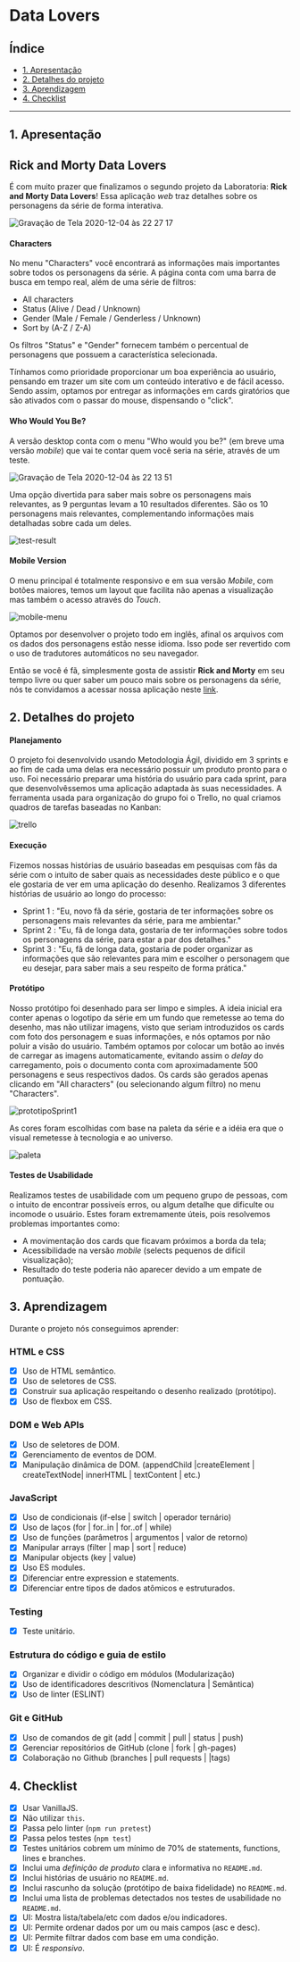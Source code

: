 # Data Lovers

## Índice

* [1. Apresentação](#1-apresentação)
* [2. Detalhes do projeto](#2-detalhes-do-projeto)
* [3. Aprendizagem](#3-aprendizagem)
* [4. Checklist](#4-checklist)

***

## 1. Apresentação

## Rick and Morty Data Lovers

É com muito prazer que finalizamos o segundo projeto da Laboratoria: **Rick and Morty Data Lovers**!
Essa aplicação _web_ traz detalhes sobre os personagens da série de forma interativa.

![Gravação de Tela 2020-12-04 às 22 27 17](https://user-images.githubusercontent.com/71895567/101230862-cb582080-3686-11eb-9909-12b1c7becf7f.gif)


#### Characters

No menu "Characters" você encontrará as informações mais importantes sobre todos os personagens da série. 
A página conta com uma barra de busca em tempo real, além de uma série de filtros:
* All characters
* Status (Alive / Dead / Unknown)
* Gender (Male / Female / Genderless / Unknown)
* Sort by (A-Z / Z-A)

Os filtros "Status" e "Gender"  fornecem também o percentual de personagens que possuem a característica selecionada.

Tínhamos como prioridade proporcionar um boa experiência ao usuário, pensando em trazer um site com um conteúdo
interativo e de fácil acesso. Sendo assim, optamos por entregar as informações em cards giratórios que são ativados com o passar do mouse, dispensando o "click".


#### Who Would You Be?

A versão desktop conta com o menu "Who would you be?" (em breve uma versão _mobile_) que vai te contar quem você seria na série, através de um teste.

![Gravação de Tela 2020-12-04 às 22 13 51](https://user-images.githubusercontent.com/71895567/101231113-d1023600-3687-11eb-8c3c-98d5ff7faea8.gif)

 
Uma opção divertida para saber mais sobre os personagens mais relevantes, as 9 perguntas levam a 10 resultados diferentes.
São os 10 personagens mais relevantes, complementando informações mais detalhadas sobre cada um deles.


![test-result](https://user-images.githubusercontent.com/71895567/101259003-0b5de880-3705-11eb-9fda-65de03e98522.png)


#### Mobile Version

O menu principal é totalmente responsivo e em sua versão _Mobile_, com botões maiores, temos um layout que facilita não apenas a visualização mas também o acesso através do _Touch_.


![mobile-menu](https://user-images.githubusercontent.com/71895567/101231652-7965c980-368b-11eb-9904-21678db18a6e.png)


Optamos por desenvolver o projeto todo em inglês, afinal os arquivos com os dados dos personagens estão nesse idioma.
Isso pode ser revertido com o uso de tradutores automáticos no seu navegador.


Então se você é fã, simplesmente gosta de assistir **Rick and Morty** em seu tempo livre ou quer saber um pouco mais
sobre os personagens da série, nós te convidamos a acessar nossa aplicação neste [link](https://talita-8.github.io/SAP005-data-lovers/src/).


## 2. Detalhes do projeto

#### Planejamento

O projeto foi desenvolvido usando Metodologia Ágil, dividido em 3 sprints e ao fim de cada uma delas era necessário possuir um produto
pronto para o uso. 
Foi necessário preparar uma história do usuário para cada sprint, para que desenvolvêssemos uma aplicação adaptada às suas necessidades. 
A ferramenta usada para organização do grupo foi o Trello, no qual criamos quadros de tarefas baseadas no Kanban:


![trello](https://user-images.githubusercontent.com/71895567/101232349-00b53c00-3690-11eb-81c0-f90b1a4bd028.png)


#### Execução

Fizemos nossas histórias de usuário baseadas em pesquisas com fãs da série com o intuito de saber quais as necessidades deste público
e o que ele gostaria de ver em uma aplicação do desenho. 
Realizamos 3 diferentes histórias de usuário ao longo do processo:
- Sprint 1 : "Eu, novo fã da série, gostaria de ter informações sobre os personagens mais relevantes da série, para me ambientar."
- Sprint 2 : "Eu, fã de longa data, gostaria de ter informações sobre todos os personagens da série, para estar a par dos detalhes."
- Sprint 3 : "Eu, fã de longa data, gostaria de poder organizar as informações que são relevantes para mim e escolher o personagem que
eu desejar, para saber mais a seu respeito de forma prática."


#### Protótipo

Nosso protótipo foi desenhado para ser limpo e simples.
A ideia inicial era conter apenas o logotipo da série em um fundo que remetesse ao tema do desenho, mas não utilizar imagens, visto que 
seriam introduzidos os cards com foto dos personagem e suas informações, e nós optamos por não poluir a visão do usuário.
Também optamos por colocar um botão ao invés de carregar as imagens automaticamente, evitando assim o _delay_ do carregamento, pois o documento 
conta com aproximadamente 500 personagens e seus respectivos dados. 
Os cards são gerados apenas clicando em "All characters" (ou selecionando algum filtro) no menu "Characters".

![prototipoSprint1](https://user-images.githubusercontent.com/71895567/101232692-d6647e00-3691-11eb-8d44-806950104b34.png)

As cores foram escolhidas com base na paleta da série e a idéia era que o visual remetesse à tecnologia e ao universo.

![paleta](https://user-images.githubusercontent.com/71895567/101232955-c352ad80-3693-11eb-955f-09caa398e73c.jpg)

#### Testes de Usabilidade

Realizamos testes de usabilidade com um pequeno grupo de pessoas, com o intuito de encontrar possiveís erros, ou algum detalhe que 
dificulte ou incomode o usuário. Estes foram extremamente úteis, pois resolvemos problemas importantes como:
- A movimentação dos cards que ficavam próximos a borda da tela;
- Acessibilidade na versão _mobile_ (selects pequenos de difícil visualização);
- Resultado do teste poderia não aparecer devido a um empate de pontuação.


## 3. Aprendizagem

Durante o projeto nós conseguimos aprender:

### HTML e CSS

* [X] Uso de HTML semântico.
* [X] Uso de seletores de CSS.
* [X] Construir sua aplicação respeitando o desenho realizado (protótipo).
* [X] Uso de flexbox em CSS.

### DOM e Web APIs

* [X] Uso de seletores de DOM.
* [X] Gerenciamento de eventos de DOM.
* [X] Manipulação dinâmica de DOM. (appendChild |createElement | createTextNode| innerHTML | textContent | etc.)

### JavaScript

* [X] Uso de condicionais (if-else | switch | operador ternário)
* [X] Uso de laços (for | for..in | for..of | while)
* [X] Uso de funções (parâmetros | argumentos | valor de retorno)
* [X] Manipular arrays (filter | map | sort | reduce)
* [X] Manipular objects (key | value)
* [X] Uso ES modules.
* [X] Diferenciar entre expression e statements.
* [X] Diferenciar entre tipos de dados atômicos e estruturados.

### Testing

* [X] Teste unitário.

### Estrutura do código e guia de estilo

* [X] Organizar e dividir o código em módulos (Modularização)
* [X] Uso de identificadores descritivos (Nomenclatura | Semântica)
* [X] Uso de linter (ESLINT)

### Git e GitHub

* [X] Uso de comandos de git (add | commit | pull | status | push)
* [X] Gerenciar repositórios de GitHub (clone | fork | gh-pages)
* [X] Colaboração no Github (branches | pull requests | |tags)

## 4. Checklist

* [X] Usar VanillaJS.
* [X] Não utilizar `this`.
* [X] Passa pelo linter (`npm run pretest`)
* [X] Passa pelos testes (`npm test`)
* [X] Testes unitários cobrem um mínimo de 70% de statements, functions, lines e
  branches.
* [X] Inclui uma _definição de produto_ clara e informativa no `README.md`.
* [X] Inclui histórias de usuário no `README.md`.
* [X] Inclui rascunho da solução (protótipo de baixa fidelidade) no `README.md`.
* [X] Inclui uma lista de problemas detectados nos testes de usabilidade no
  `README.md`.
* [X] UI: Mostra lista/tabela/etc com dados e/ou indicadores.
* [X] UI: Permite ordenar dados por um ou mais campos (asc e desc).
* [X] UI: Permite filtrar dados com base em uma condição.
* [X] UI: É _responsivo_.
